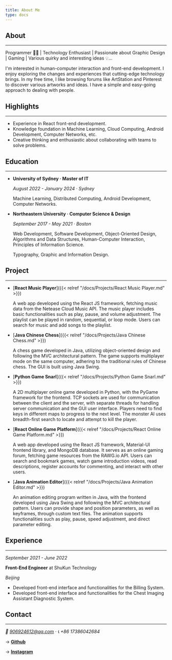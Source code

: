 ```yaml
---
title: About Me
type: docs
---
```


## About

---

Programmer 🧑‍💻 | Technology Enthusiast | Passionate about Graphic Design | Gaming | Various quirky and interesting ideas 💡...

I'm interested in human-computer interaction and front-end development. I enjoy exploring the changes and experiences that cutting-edge technology brings. In my free time, I like browsing forums like ArtStation and Pinterest to discover various artworks and ideas. I have a simple and easy-going approach to dealing with people.

## Highlights

---

+ Experience in React front-end development.
+ Knowledge foundation in Machine Learning, Cloud Computing, Android Development, Computer Networks, etc.
+ Creative thinking and enthusiastic about collaborating with teams to solve problems.

## Education

---

+ **University of Sydney · Master of IT**
  
  *August 2022 - January 2024 · Sydney*
  
   Machine Learning, Distributed Computing, Android Development, Computer Networks.

+ **Northeastern University · Computer Science & Design**
  
  *September 2017 - May 2021 · Boston*
  
  Web Development, Software Development, Object-Oriented Design, Algorithms and Data Structures, Human-Computer Interaction, Principles of Information Science.
  
  Typography, Graphic and Information Design.

## Project

---

+ [**React Music Player**]({{< relref "/docs/Projects/React Music Player.md" >}})

  A web app developed using the React JS framework, fetching music data from the Netease Cloud Music API. The music player includes basic functionalities such as play, pause, and volume adjustment. The playlist can be played in random, sequential, or loop mode. Users can search for music and add songs to the playlist.

+ [**Java Chinese Chess**]({{< relref "/docs/Projects/Java Chinese Chess.md" >}})

  A chess game developed in Java, utilizing object-oriented design and following the MVC architectural pattern. The game supports multiplayer mode on the same computer, adhering to the traditional rules of Chinese chess. The GUI is built using Java Swing.

+ [**Python Game Snarl**]({{< relref "/docs/Projects/Python Game Snarl.md" >}})

  A 2D multiplayer online game developed in Python, with the PyGame framework for the frontend. TCP sockets are used for communication between the client and the server, with separate threads for handling server communication and the GUI user interface. Players need to find keys in different maps to progress to the next level. The monster AI uses breadth-first search to locate and attempt to kill the player.

+ [**React Online Game Platform**]({{< relref "/docs/Projects/React Online Game Platform.md" >}})

  A web app developed using the React JS framework, Material-UI frontend library, and MongoDB database. It serves as an online gaming forum, fetching game resources from the RAWG.io API. Users can search and bookmark games, watch game introduction videos, read descriptions, register accounts for commenting, and interact with other users.

+ [**Java Animation Editor**]({{< relref "/docs/Projects/Java Animation Editor.md" >}})

  An animation editing program written in Java, with the frontend developed using Java Swing and following the MVC architectural pattern. Users can provide shape and position parameters, as well as keyframes, through custom text files. The animation supports functionalities such as play, pause, speed adjustment, and direct parameter editing.
  
## Experience

---

*September 2021 - June 2022*

**Front-End Engineer** at ShuKun Technology

*Beijing*

- Developed front-end interface and functionalities for the Billing System.
- Developed front-end interface and functionalities for the Chest Imaging Assistant Diagnostic System.

## Contact

---

*📮 906924612@qq.com · 📞 +86 17386042684*

→ **[Github](https://www.github.com/cab11918)**

→ **[Instagram](https://www.instagram.com/eloim027)**


